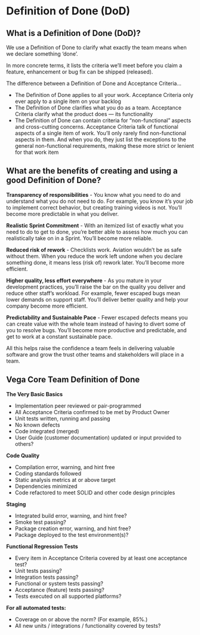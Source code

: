 # Definition of Done (DoD)

## What is a Definition of Done (DoD)?

We use a Definition of Done to clarify what exactly the team means when we declare something ‘done’.

In more concrete terms, it lists the criteria we’ll meet before you claim a feature, enhancement or bug fix can be shipped (released).

The difference between a Definition of Done and Acceptance Criteria...

- The Definition of Done applies to all your work. Acceptance Criteria only ever apply to a single item on your backlog
- The Definition of Done clarifies what you do as a team. Acceptance Criteria clarify what the product does — its functionality
- The Definition of Done can contain criteria for “non-functional” aspects and cross-cutting concerns. Acceptance Criteria talk of functional aspects of a single item of work. You’ll only rarely find non-functional aspects in them. And when you do, they just list the exceptions to the general non-functional requirements, making these more strict or lenient for that work item

## What are the benefits of creating and using a good Definition of Done?

**Transparency of responsibilities** - You know what you need to do and understand what you do not need to do. For example, you know it’s your job to implement correct behavior, but creating training videos is not. You’ll become more predictable in what you deliver.

**Realistic Sprint Commitment** - With an itemized list of exactly what you need to do to get to done, you’re better able to assess how much you can realistically take on in a Sprint. You’ll become more reliable.

**Reduced risk of rework** - Checklists work. Aviation wouldn’t be as safe without them. When you reduce the work left undone when you declare something done, it means less (risk of) rework later. You’ll become more efficient.

**Higher quality, less effort everywhere** - As you mature in your development practices, you’ll raise the bar on the quality you deliver and reduce other staff’s workload. For example, fewer escaped bugs mean lower demands on support staff. You’ll deliver better quality and help your company become more efficient.

**Predictability and Sustainable Pace** - Fewer escaped defects means you can create value with the whole team instead of having to divert some of you to resolve bugs. You’ll become more productive and predictable, and get to work at a constant sustainable pace.

All this helps raise the confidence a team feels in delivering valuable software and grow the trust other teams and stakeholders will place in a team.


## Vega Core Team Definition of Done

**The Very Basic Basics**

- Implementation peer reviewed or pair-programmed
- All Acceptance Criteria confirmed to be met by Product Owner
- Unit tests written, running and passing
- No known defects
- Code integrated (merged)
- User Guide (customer documentation) updated or input provided to others?

**Code Quality**

- Compilation error, warning, and hint free
- Coding standards followed
- Static analysis metrics at or above target
- Dependencies minimized
- Code refactored to meet SOLID and other code design principles

**Staging**

- Integrated build error, warning, and hint free?
- Smoke test passing?
- Package creation error, warning, and hint free?
- Package deployed to the test environment(s)?

**Functional Regression Tests**

- Every item in Acceptance Criteria covered by at least one acceptance test?
- Unit tests passing?
- Integration tests passing?
- Functional or system tests passing?
- Acceptance (feature) tests passing?
- Tests executed on all supported platforms?

**For all automated tests:**

- Coverage on or above the norm? (For example, 85%.)
- All new units / integrations / functionality covered by tests?
